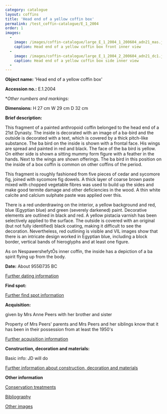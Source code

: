 ```yaml
---
category: catalogue
layout: coffins
title: 'Head end of a yellow coffin box'
permalink: /test_coffin-catalogue/E_1_2004
order: 1
images: 
  -
    image: /images/coffin-catalogue/large_E_1_2004_1_200604_adn21_mas.jpeg
    caption: Head end of a yellow coffin box front inner view 
  -
    image: /images/coffin-catalogue/large_E_1_2004_2_200604_adn21_dc1.jpg
    caption: Head end of a yellow coffin box side inner view 
  -
---
```


**Object name:** 
'Head end of a yellow coffin box'

**Accession no.:** 
E.1.2004

**Other numbers and markings:*
<other numbers etc.>

**Dimensions:** 
H 27 cm
W 29 cm
D 32 cm

**Brief description:** 

This fragment of a painted anthropoid coffin belonged to the head end of a 21st Dynasty. The inside is decorated with an image of a ba-bird and the outside is decorated with a text, which is covered by a thick pitch-like substance.
The ba bird on the inside is shown with a frontal face. His wings are spread and painted in red and black. The face of the ba bird is yellow. On either side is shown a sitting mummy form figure with a feather in the hands.
Next to the wings are shown offerings. The ba bird in this position on the inside of a box coffin is common on other coffins of the period.

This fragment is roughly fashioned from five pieces of cedar and sycomore fig, joined with sycomore fig dowels. A thick layer of coarse brown paste mixed with chopped vegetable fibres was used to build up the sides and make good termite damage and other deficiencies in the wood. A thin white calcite and calcium sulphate paste was applied over this.
 
There is a red underdrawing on the interior, a yellow background and red, blue (Egyptian blue) and green (severely darkened) paint. Decorative elements are outlined in black and red. A yellow pistacia varnish has been selectively applied to the surface. The outside is covered with an original (but not fully identified) black coating, making it difficult to see the decoration. Nevertheless, red outlining is visible and VIL images show that there is an intricate design worked in Egyptian blue, including a block border, vertical bands of hieroglyphs and at least one figure. 

As on NespawershefytÕs inner coffin, the inside has a depiction of a ba spirit flying up from the body.


**Date:**
About 955Ð735 BC

[Further dating information](/catalogue_extras/E_1_2004_dating)

**Find spot:**
<Basic find spot information>

[Further find spot information](/catalogue_extras/E_1_2004_findspot)

**Acquisition:**

given by Mrs Anne Peers with her brother and sister


Property of Mrs Peers' parents and Mrs Peers and her siblings know that it has been in their possession from at least the 1950's 

[Further acquisition information](/catalogue_extras/E_1_2004_acquisition)

**Construction, decoration and materials:**

Basic info: JD will do

[Further information about construction, decoration and materials](/catalogue_extras/E_1_2004_materials)


**Other information**

[Conservation treatments](/catalogue_extras/E_1_2004_conservation)

[Bibliography](/catalogue_extras/E_1_2004_bibliography)

[Other images](/catalogue_extras/E_1_2004_imagesheet)


